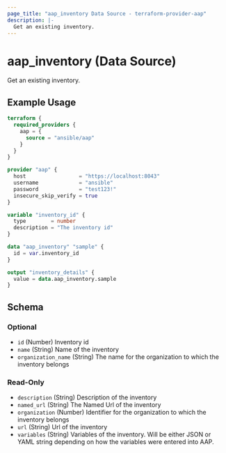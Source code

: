 ```yaml
---
page_title: "aap_inventory Data Source - terraform-provider-aap"
description: |-
  Get an existing inventory.
---
```


# aap_inventory (Data Source)

Get an existing inventory.


## Example Usage

```terraform
terraform {
  required_providers {
    aap = {
      source = "ansible/aap"
    }
  }
}

provider "aap" {
  host                 = "https://localhost:8043"
  username             = "ansible"
  password             = "test123!"
  insecure_skip_verify = true
}

variable "inventory_id" {
  type        = number
  description = "The inventory id"
}

data "aap_inventory" "sample" {
  id = var.inventory_id
}

output "inventory_details" {
  value = data.aap_inventory.sample
}
```


<!-- schema generated by tfplugindocs -->
## Schema

### Optional

- `id` (Number) Inventory id
- `name` (String) Name of the inventory
- `organization_name` (String) The name for the organization to which the inventory belongs

### Read-Only

- `description` (String) Description of the inventory
- `named_url` (String) The Named Url of the inventory
- `organization` (Number) Identifier for the organization to which the inventory belongs
- `url` (String) Url of the inventory
- `variables` (String) Variables of the inventory. Will be either JSON or YAML string depending on how the variables were entered into AAP.
